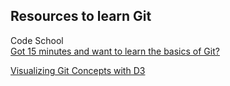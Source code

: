 ## Resources to learn Git 

Code School  
[Got 15 minutes and want to learn the basics of Git?](https://try.github.io/)

[Visualizing Git Concepts with D3](http://www.wei-wang.com/ExplainGitWithD3/#)
